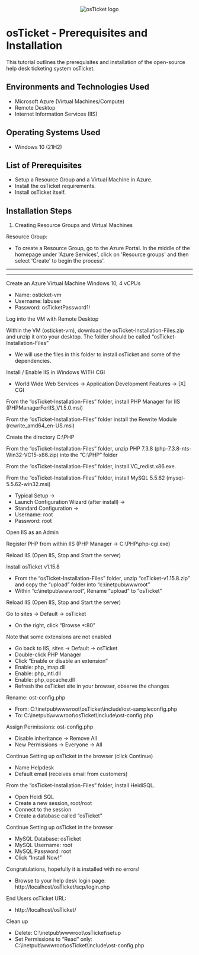 <p align="center">
<img src="https://i.imgur.com/Clzj7Xs.png" alt="osTicket logo"/>
</p>

<h1>osTicket - Prerequisites and Installation</h1>
This tutorial outlines the prerequisites and installation of the open-source help desk ticketing system osTicket.<br />

<h2>Environments and Technologies Used</h2>

- Microsoft Azure (Virtual Machines/Compute)
- Remote Desktop
- Internet Information Services (IIS)

<h2>Operating Systems Used </h2>

- Windows 10</b> (21H2)

<h2>List of Prerequisites</h2>

- Setup a Resource Group and a Virtual Machine in Azure.
- Install the osTicket requirements.
- Install osTicket itself.

<h2>Installation Steps</h2>

1. Creating Resource Groups and Virtual Machines

Resource Group:

- To create a Resource Group, go to the Azure Portal. In the middle of the homepage under 'Azure Services', click on 'Resource groups' and then select 'Create' to begin the process'.

-----------------------------------------------------------------------------
-----------------------------------------------------------------------------



Create an Azure Virtual Machine Windows 10, 4 vCPUs
- Name: osticket-vm
- Username: labuser
- Password: osTicketPassword1!

Log into the VM with Remote Desktop

Within the VM (osticket-vm), download the osTicket-Installation-Files.zip and unzip it onto your desktop. The folder should be called “osTicket-Installation-Files”
- We will use the files in this folder to install osTicket and some of the dependencies.

Install / Enable IIS in Windows WITH CGI
- World Wide Web Services -> Application Development Features -> [X] CGI

From the “osTicket-Installation-Files” folder, install PHP Manager for IIS (PHPManagerForIIS_V1.5.0.msi)

From the “osTicket-Installation-Files” folder install the Rewrite Module (rewrite_amd64_en-US.msi)

Create the directory C:\PHP

From the “osTicket-Installation-Files” folder, unzip PHP 7.3.8 (php-7.3.8-nts-Win32-VC15-x86.zip) into the “C:\PHP” folder

From the “osTicket-Installation-Files” folder, install VC_redist.x86.exe.

From the “osTicket-Installation-Files” folder, install MySQL 5.5.62 (mysql-5.5.62-win32.msi)
- Typical Setup ->
- Launch Configuration Wizard (after install) ->
- Standard Configuration ->
- Username: root
- Password: root

Open IIS as an Admin

Register PHP from within IIS (PHP Manager -> C:\PHP\php-cgi.exe)

Reload IIS (Open IIS, Stop and Start the server)

Install osTicket v1.15.8
- From the “osTicket-Installation-Files” folder, unzip “osTicket-v1.15.8.zip” and copy the “upload” folder into “c:\inetpub\wwwroot”
- Within “c:\inetpub\wwwroot”, Rename “upload” to “osTicket”

Reload IIS (Open IIS, Stop and Start the server)

Go to sites -> Default -> osTicket
- On the right, click “Browse *:80”

Note that some extensions are not enabled
- Go back to IIS, sites -> Default -> osTicket
- Double-click PHP Manager
- Click “Enable or disable an extension”
- Enable: php_imap.dll
- Enable: php_intl.dll
- Enable: php_opcache.dll
- Refresh the osTicket site in your browser, observe the changes

Rename: ost-config.php
- From: C:\inetpub\wwwroot\osTicket\include\ost-sampleconfig.php
- To: C:\inetpub\wwwroot\osTicket\include\ost-config.php

Assign Permissions: ost-config.php
- Disable inheritance -> Remove All
- New Permissions -> Everyone -> All

Continue Setting up osTicket in the browser (click Continue)
- Name Helpdesk
- Default email (receives email from customers)

From the “osTicket-Installation-Files” folder, install HeidiSQL.
- Open Heidi SQL
- Create a new session, root/root
- Connect to the session
- Create a database called “osTicket”

Continue Setting up osTicket in the browser
- MySQL Database: osTicket
- MySQL Username: root
- MySQL Password: root
- Click “Install Now!”

Congratulations, hopefully it is installed with no errors!
- Browse to your help desk login page: http://localhost/osTicket/scp/login.php

End Users osTicket URL:
- http://localhost/osTicket/ 

Clean up
- Delete: C:\inetpub\wwwroot\osTicket\setup
- Set Permissions to “Read” only: C:\inetpub\wwwroot\osTicket\include\ost-config.php
